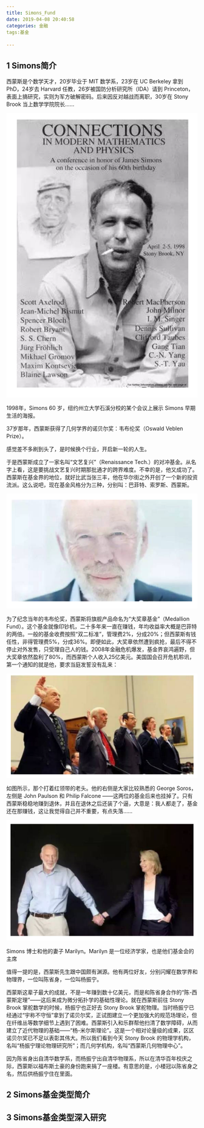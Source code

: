 ```yaml
---
title: Simons_Fund
date: 2019-04-08 20:40:58
categories: 金融
tags:基金

---
```


## 1 Simons简介

西蒙斯是个数学天才，20岁毕业于 MIT 数学系，23岁在 UC Berkeley 拿到 PhD，24岁去 Harvard 任教，26岁被国防分析研究所（IDA）请到 Princeton，表面上搞研究，实则为军方破解密码。后来因反对越战而离职，30岁在 Stony Brook 当上数学学院院长……

![](Simons-Fund/Simons1.png)

1998年，Simons 60 岁，纽约州立大学石溪分校的某个会议上展示 Simons 早期生活的海报。

37岁那年，西蒙斯获得了几何学界的诺贝尔奖：韦布伦奖（Oswald Veblen Prize）。

感觉差不多刷到头了，是时候换个行业，开启新一轮的人生。

于是西蒙斯成立了一家名叫“文艺复兴”（Renaissance Tech.）的对冲基金。从名字上看，这是要挑战文艺复兴时期那批通才的跨界难度。不幸的是，他又成功了。西蒙斯在基金界的地位，就好比武当张三丰，他在华尔街之外开创了一个新的投资流派。这么说吧，现在基金风格分为三种，分别叫：巴菲特、索罗斯、西蒙斯。

![](Simons-Fund/Simons2.png)

为了纪念当年的韦布伦奖，西蒙斯将旗舰产品命名为“大奖章基金”（Medallion Fund）。这个基金就像印钞机，二十多年来一直在赚钱，年均收益率大概是巴菲特的两倍。一般的基金收费按照“双二标准”，管理费2%，分成20%；但西蒙斯有钱任性，非得管理费5%，分成36%。即便如此，大奖章依然遭到疯抢，最后不得不停止对外发售，只受理自己人的钱。2008年金融危机爆发，基金界哀鸿遍野，但大奖章依然盈利了80%，而西蒙斯个人收入25亿美元。美国国会召开危机聆讯，第一个通知的就是他，要求当庭发誓没有乱来：

![](Simons-Fund/Simons3.png)

如图所示，那个打着红领带的老头。他的右侧是大家比较熟悉的 George Soros，左侧是 John Paulson 和 Philip Falcone ——这两位的基金后来也挂掉了。只有西蒙斯稳稳地赚到退休，并且在退休之后还装了个逼，大意是：我人都走了，基金还在那赚钱，这让我觉得自己并不重要，有点失落……

![](Simons-Fund/Simons4.png)

Simons 博士和他的妻子 Marilyn。Marilyn 是一位经济学家，也是他们基金会的主席

值得一提的是，西蒙斯先生跟中国颇有渊源。他有两位好友，分别闪耀在数学界和物理界，一位叫陈省身，一位叫杨振宁。

西蒙斯这辈子最大的成就，不是一年赚到数十亿美元，而是和陈省身合作的“陈-西蒙斯定理”——这后来成为微分拓扑学的基础性理论。就在西蒙斯前往 Stony Brook 掌舵数学的时候，杨振宁也正好去 Stony Brook 掌舵物理。当时杨振宁已经通过“宇称不守恒”拿到了诺贝尔奖，正试图建立一个更加强大的规范场理论，但在纤维丛等数学细节上遇到了困难。西蒙斯引入和乐群帮他扫清了数学障碍，从而建立了近代物理的基础——“杨-米尔斯理论”。这是一个相对论量级的成果，区区诺贝尔奖已不足以表彰其伟大。所以我们看到今天 Stony Brook 的物理学机构，名叫“杨振宁理论物理研究所”；而几何学机构，名叫“西蒙斯几何物理中心”。

因为陈省身出自清华数学系，而杨振宁出自清华物理系，所以在清华百年校庆之际，西蒙斯以福布斯土豪的身份跑来捐了一座楼。有意思的是，小楼冠以陈省身之名，然后供杨振宁住在里面。

## 2 Simons基金类型简介



## 3 Simons基金类型深入研究


